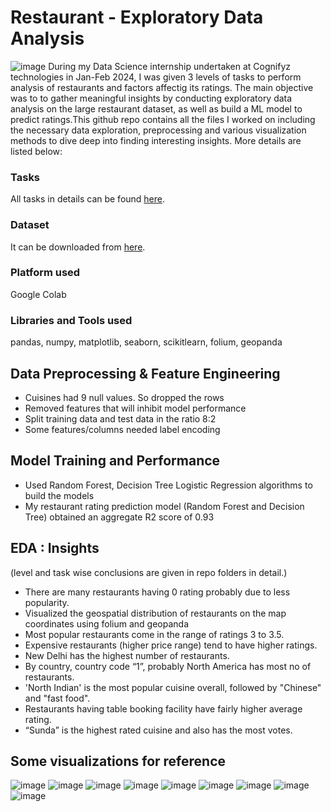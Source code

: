 # Restaurant - Exploratory Data Analysis
![image](https://github.com/galax19ksh/Restaurant-Analysis-and-Predictive-Model/assets/112553872/955223f3-3c28-4027-aa0b-74ae3e93b6f1)
During my Data Science internship undertaken at Cognifyz technologies in Jan-Feb 2024, I was given 3 levels of tasks to perform analysis of restaurants and factors affectig its ratings. The main objective was to to gather meaningful insights by conducting exploratory data analysis on the large restaurant dataset, as well as build a ML model to predict ratings.This github repo contains all the files I worked on including the necessary data exploration, preprocessing and various visualization methods to dive deep into finding interesting insights. More details are listed below:

### Tasks
All tasks in details can be found [here](https://drive.google.com/file/d/1vTXJU5eMKMFsmg5R8taLV1k2n9rNWNBj/view?usp=sharing).

### Dataset
It can be downloaded from [here](https://drive.google.com/file/d/16rijnmAWo4IqsobwtaVXQIQYFZhw1Pvv/view?usp=sharing).

### Platform used
Google Colab

### Libraries and Tools used
pandas, numpy, matplotlib, seaborn, scikitlearn, folium, geopanda 

## Data Preprocessing & Feature Engineering
* Cuisines had 9 null values. So dropped the rows 
* Removed features that will inhibit model performance 
* Split training data and test data in the ratio 8:2 
* Some features/columns needed label encoding

## Model Training and Performance
* Used Random Forest, Decision Tree Logistic Regression algorithms to build  the 
models 
* My restaurant rating prediction model (Random Forest and Decision Tree) 
obtained an aggregate R2 score of 0.93 

## EDA : Insights
(level and task wise conclusions are given in repo folders in detail.) 
* There are many restaurants having 0 rating probably due to less popularity. 
* Visualized the geospatial distribution of restaurants on the map coordinates 
using folium and geopanda 
* Most popular restaurants come in the range of ratings 3 to 3.5. 
* Expensive restaurants (higher price range) tend to have higher ratings. 
* New Delhi has the highest number of restaurants. 
* By country, country code “1”, probably North America has most no of 
restaurants.   
* 'North Indian' is the most popular cuisine overall, followed by "Chinese" and 
"fast food". 
* Restaurants having table booking facility have fairly higher average rating. 
* “Sunda” is the highest rated cuisine and also has the most votes. 

## Some visualizations for reference

![image](https://github.com/galax19ksh/Restaurant-Analysis-and-Predictive-Model/assets/112553872/996ef9a6-327b-4c53-a560-19016ec9fe0f)
![image](https://github.com/galax19ksh/Restaurant-Analysis-and-Predictive-Model/assets/112553872/df299531-addb-4a07-b54b-2b896dc9136a)
![image](https://github.com/galax19ksh/Restaurant-Analysis-and-Predictive-Model/assets/112553872/e4f1574a-dfbb-4959-9694-56b8e63215b9)
![image](https://github.com/galax19ksh/Restaurant-Analysis-and-Predictive-Model/assets/112553872/f157aa0a-7c6d-439c-82f9-48b4eb18640c)
![image](https://github.com/galax19ksh/Restaurant-Analysis-and-Predictive-Model/assets/112553872/9d1a09be-63db-456b-b32b-b73bb7da9594)
![image](https://github.com/galax19ksh/Restaurant-Analysis-and-Predictive-Model/assets/112553872/4bdad205-2656-4a67-88b1-32cc6e83b6f2)
![image](https://github.com/galax19ksh/Restaurant-Analysis-and-Predictive-Model/assets/112553872/8a3a32c2-7299-4475-8d3a-b2c06252bbf9)
![image](https://github.com/galax19ksh/Restaurant-Analysis-and-Predictive-Model/assets/112553872/6eaee4f2-34fc-4ccb-b485-e97b83b21dd6)
![image](https://github.com/galax19ksh/Restaurant-Analysis-and-Predictive-Model/assets/112553872/904992df-bd11-4fd3-8ca8-b40058ce7975)








